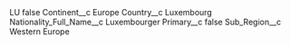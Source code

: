 <?xml version="1.0" encoding="UTF-8"?>
<CustomMetadata xmlns="http://soap.sforce.com/2006/04/metadata" xmlns:xsi="http://www.w3.org/2001/XMLSchema-instance" xmlns:xsd="http://www.w3.org/2001/XMLSchema">
    <label>LU</label>
    <protected>false</protected>
    <values>
        <field>Continent__c</field>
        <value xsi:type="xsd:string">Europe</value>
    </values>
    <values>
        <field>Country__c</field>
        <value xsi:type="xsd:string">Luxembourg</value>
    </values>
    <values>
        <field>Nationality_Full_Name__c</field>
        <value xsi:type="xsd:string">Luxembourger</value>
    </values>
    <values>
        <field>Primary__c</field>
        <value xsi:type="xsd:boolean">false</value>
    </values>
    <values>
        <field>Sub_Region__c</field>
        <value xsi:type="xsd:string">Western Europe</value>
    </values>
</CustomMetadata>
